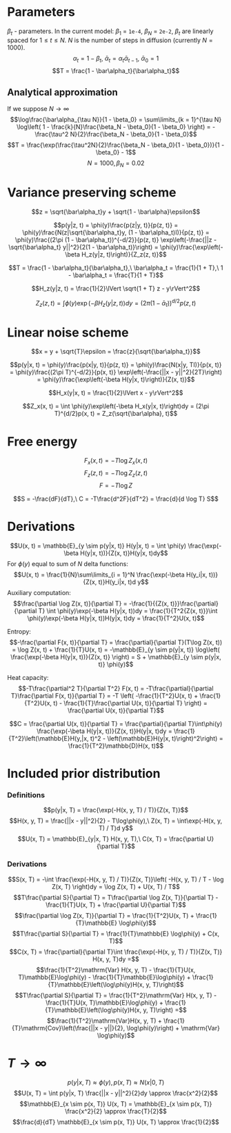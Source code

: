 # Parameters

$\beta_t$ - parameters. In the current model: $\beta_1$ = `1e-4`, $\beta_N$ = `2e-2`, $\beta_t$ are linearly spaced for $1 \le t \le N$. $N$ is the number of steps in diffusion (currently $N = 1000$).
$$\alpha_t = 1 - \beta_t,\
\bar\alpha_t = \alpha_t\bar\alpha_{t - 1},\
\bar\alpha_0 = 1$$
$$T = \frac{1 - \bar\alpha_t}{\bar\alpha_t}$$

## Analytical approximation

If we suppose $N \to\infty$
$$\log\frac{\bar\alpha_{\tau N}}{1 - \beta_0} =
\sum\limits_{k = 1}^{\tau N} \log\left( 1 - \frac{k}{N}\frac{\beta_N - \beta_0}{1 - \beta_0} \right) =
-\frac{\tau^2 N}{2}\frac{\beta_N - \beta_0}{1 - \beta_0}$$
$$T = \frac{\exp(\frac{\tau^2N}{2}\frac{\beta_N - \beta_0}{1 - \beta_0})}{1 - \beta_0} - 1$$
$$N = 1000, \beta_N = 0.02$$

# Variance preserving scheme

$$z = \sqrt{\bar\alpha_t}y + \sqrt{1 - \bar\alpha}\epsilon$$

$$p(y|z, t) =
\phi(y)\frac{p(z|y, t)}{p(z, t)} =
\phi(y)\frac{N(z|\sqrt{\bar\alpha_t}y, (1 - \bar\alpha_t)I)}{p(z, t)} =
\phi(y)\frac{(2\pi (1 - \bar\alpha_t))^{-d/2}}{p(z, t)}
\exp\left(-\frac{||z - \sqrt{\bar\alpha_t} y||^2}{2(1 - \bar\alpha_t)}\right) =
\phi(y)\frac{\exp\left(-\beta H_z(y|z, t)\right)}{Z_z(z, t)}$$

$$T = \frac{1 - \bar\alpha_t}{\bar\alpha_t},\
\bar\alpha_t = \frac{1}{1 + T},\
1 - \bar\alpha_t = \frac{T}{1 + T}$$

$$H_z(y|z, t) =
\frac{1}{2}\lVert \sqrt{1 + T} z - y\rVert^2$$

$$Z_z(z, t) =
\int \phi(y)\exp\left(-\beta H_z(y|z, t)\right)dy =
(2\pi(1 - \bar\alpha_t))^{d/2}p(z, t)$$

# Linear noise scheme

$$x = y + \sqrt{T}\epsilon =
\frac{z}{\sqrt{\bar\alpha_t}}$$

$$p(y|x, t) =
\phi(y)\frac{p(x|y, t)}{p(z, t)} =
\phi(y)\frac{N(x|y, TI)}{p(x, t)} =
\phi(y)\frac{(2\pi T)^{-d/2}}{p(x, t)}
\exp\left(-\frac{||x - y||^2}{2T}\right) =
\phi(y)\frac{\exp\left(-\beta H(y|x, t)\right)}{Z(x, t)}$$

$$H_x(y|x, t) =
\frac{1}{2}\lVert x - y\rVert^2$$

$$Z_x(x, t) =
\int \phi(y)\exp\left(-\beta H_x(y|x, t)\right)dy =
(2\pi T)^{d/2}p(x, t) =
Z_z(\sqrt{\bar\alpha}, t)$$

# Free energy

$$F_x(x, t) = -T\log Z_x(x, t)$$
$$F_z(z, t) = -T\log Z_z(z, t)$$
$$F = - T\log Z$$

$$S = -\frac{dF}{dT},\ C = -T\frac{d^2F}{dT^2} = \frac{d}{d \log T} S$$

# Derivations

$$U(x, t) =
\mathbb{E}_{y \sim p(y|x, t)} H(y|x, t) =
\int \phi(y) \frac{\exp(-\beta H(y|x, t))}{Z(x, t)}H(y|x, t)dy$$
For $\phi(y)$ equal to sum of $N$ delta functions:
$$U(x, t) =
\frac{1}{N}\sum\limits_{i = 1}^N \frac{\exp(-\beta H(y_i|x, t))}{Z(x, t)}H(y_i|x, t)d y$$
Auxiliary computation:
$$\frac{\partial \log Z(x, t)}{\partial T} =
-\frac{1}{{Z(x, t)}}\frac{\partial}{\partial T} \int \phi(y)\exp(-\beta H(y|x, t))dy =
\frac{1}{T^2{Z(x, t)}}\int \phi(y)\exp(-\beta H(y|x, t))H(y|x, t)dy =
\frac{1}{T^2}U(x, t)$$

Entropy:
$$-\frac{\partial F(x, t)}{\partial T} = \frac{\partial}{\partial T}(T\log Z(x, t)) =
\log Z(x, t) + \frac{1}{T}U(x, t) =
-\mathbb{E}_{y \sim p(y|x, t)} \log\left( \frac{\exp(-\beta H(y|x, t))}{Z(x, t)} \right) = S + \mathbb{E}_{y \sim p(y|x, t)} \phi(y)$$

Heat capacity:
$$-T\frac{\partial^2 T}{\partial T^2} F(x, t) =
-T\frac{\partial}{\partial T}\frac{\partial F(x, t)}{\partial T} = -T \left( -\frac{1}{T^2}U(x, t) + \frac{1}{T^2}U(x, t) - \frac{1}{T}\frac{\partial U(x, t)}{\partial T} \right) =
\frac{\partial U(x, t)}{\partial T}$$

$$C = \frac{\partial U(x, t)}{\partial T} = \frac{\partial}{\partial T}\int\phi(y) \frac{\exp(-\beta H(y|x, t))}{Z(x, t)}H(y|x, t)dy = \frac{1}{T^2}\left(\mathbb{E}H(y,|x, t)^2 - \left(\mathbb{E}H(y|x, t)\right)^2\right) = \frac{1}{T^2}\mathbb{D}H(x, t)$$


# Included prior distribution

### Definitions
$$p(y|x, T) = \frac{\exp(-H(x, y, T) / T)}{Z(x, T)}$$
$$H(x, y, T) = \frac{||x - y||^2}{2} - T\log\phi(y),\ Z(x, T) = \int\exp(-H(x, y, T) / T)d y$$
$$U(x, T) = \mathbb{E}_{y|x, T} H(x, y, T),\ C(x, T) = \frac{\partial U}{\partial T}$$

### Derivations
$$S(x, T) = -\int \frac{\exp(-H(x, y, T) / T)}{Z(x, T)}\left( -H(x, y, T) / T - \log Z(x, T) \right)dy = \log Z(x, T) + U(x, T) / T$$
$$T\frac{\partial S}{\partial T} = T\frac{\partial \log Z(x, T)}{\partial T} - \frac{1}{T}U(x, T) + \frac{\partial U}{\partial T}$$
$$\frac{\partial \log Z(x, T)}{\partial T} = \frac{1}{T^2}U(x, T) + \frac{1}{T}\mathbb{E} \log\phi(y)$$
$$T\frac{\partial S}{\partial T} = \frac{1}{T}\mathbb{E} \log\phi(y) + C(x, T)$$
$$C(x, T) = \frac{\partial}{\partial T}\int \frac{\exp(-H(x, y, T) / T)}{Z(x, T)} H(x, y, T)dy =$$
$$\frac{1}{T^2}\mathrm{Var} H(x, y, T) - \frac{1}{T}U(x, T)\mathbb{E}\log\phi(y) - \frac{1}{T}\mathbb{E}\log\phi(y) + \frac{1}{T}\mathbb{E}\left(\log\phi(y)H(x, y, T)\right)$$
$$T\frac{\partial S}{\partial T} = \frac{1}{T^2}\mathrm{Var} H(x, y, T) - \frac{1}{T}U(x, T)\mathbb{E}\log\phi(y) + \frac{1}{T}\mathbb{E}\left(\log\phi(y)H(x, y, T)\right) =$$
$$\frac{1}{T^2}\mathrm{Var}H(x, y, T) + \frac{1}{T}\mathrm{Cov}\left(\frac{||x - y||}{2}, \log\phi(y)\right) + \mathrm{Var} \log\phi(y)$$

# $T \to \infty$

$$p(y|x, T) \approx \phi(y), p(x, T) \approx N(x|0, T)$$
$$U(x, T) = \int p(y|x, T) \frac{||x - y||^2}{2}dy \approx \frac{x^2}{2}$$
$$\mathbb{E}_{x \sim p(x, T)} U(x, T) = \mathbb{E}_{x \sim p(x, T)} \frac{x^2}{2} \approx \frac{T}{2}$$
$$\frac{d}{dT} \mathbb{E}_{x \sim p(x, T)} U(x, T) \approx \frac{1}{2}$$
